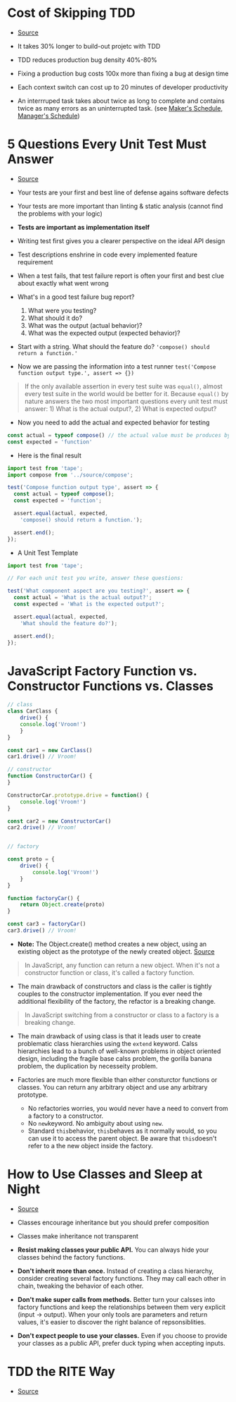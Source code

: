 # Cost of Skipping TDD 

* [Source](https://medium.com/javascript-scene/the-outrageous-cost-of-skipping-tdd-code-reviews-57887064c412)

* It takes 30% longer to build-out projetc with TDD
* TDD reduces production bug density 40%-80%
* Fixing a production bug costs 100x more than fixing a bug at design time
* Each context switch can cost up to 20 minutes of developer productivity
* An interrruped task takes about twice as long to complete and contains twice as many errors as an uninterrupted task. (see [Maker's Schedule, Manager's Schedule](http://www.paulgraham.com/makersschedule.html))

# 5 Questions Every Unit Test Must Answer

* [Source](https://medium.com/javascript-scene/what-every-unit-test-needs-f6cd34d9836d)

* Your tests are your first and best line of defense agains software defects
* Your tests are more important than linting & static analysis (cannot find the problems with your logic)
* **Tests are important as implementation itself**
* Writing test first gives you a clearer perspective on the ideal API design
* Test descriptions enshrine in code every implemented feature requirement
* When a test fails, that test failure report is often your first and best clue about exactly what went wrong
* What's in a good test failure bug report?
  1) What were you testing?
  2) What should it do?
  3) What was the output (actual behavior)?
  4) What was the expected output (expected behavior)?

* Start with a string. What should the feature do? `'compose() should return a function.'`
* Now we are passing the information into a test runner `test('Compose function output type.', assert => {})`

> If the only available assertion in every test suite was `equal()`, almost every test suite in the world would be better for it. Because `equal()` by nature answers the two most important questions every unit test must answer: 1) What is the actual output?, 2) What is expected output?

* Now you need to add the actual and expected behavior for testing

```js
const actual = typeof compose() // the actual value must be produces by exercising some of the component's public API
const expected = 'function'
```

* Here is the final result

```js
import test from 'tape';
import compose from '../source/compose';

test('Compose function output type', assert => {
  const actual = typeof compose();
  const expected = 'function';

  assert.equal(actual, expected,
    'compose() should return a function.');

  assert.end();
});
```

* A Unit Test Template

```js
import test from 'tape';

// For each unit test you write, answer these questions:

test('What component aspect are you testing?', assert => {
  const actual = 'What is the actual output?';
  const expected = 'What is the expected output?';

  assert.equal(actual, expected,
    'What should the feature do?');

  assert.end();
});

```

# JavaScript Factory Function vs. Constructor Functions vs. Classes

```js
// class
class CarClass {
	drive() {
    console.log('Vroom!')
    }
}

const car1 = new CarClass()
car1.drive() // Vroom!

// constructor
function ConstructorCar() {
}

ConstructorCar.prototype.drive = function() {
	console.log('Vroom!')
}

const car2 = new ConstructorCar()
car2.drive() // Vroom!


// factory

const proto = {
	drive() {
    	console.log('Vroom!')
    }
}

function factoryCar() {
	return Object.create(proto)
}

const car3 = factoryCar()
car3.drive() // Vroom!
```

* **Note:** The Object.create() method creates a new object, using an existing object as the prototype of the newly created object. [Source](https://developer.mozilla.org/en-US/docs/Web/JavaScript/Reference/Global_Objects/Object/create)

> In JavaScript, any function can return a new object. When it's not a constructor function or class, it's called a factory function.

* The main drawback of constructors and class is the caller is tightly couples to the constructor implementation. If you ever need the additional flexibility of the factory, the refactor is a breaking change.

> In JavaScript switching from a constructor or class to a factory is a breaking change.

* The main drawback of using class  is that it leads user to create problematic class hierarchies using the `extend` keyword. Calss hierarchies lead to a bunch of well-known problems in object oriented design, including the fragile base calss problem, the gorilla banana problem, the duplication by necesseity problem. 

* Factories are much more flexible than either consturctor functions or classes. You can return any arbitrary object and use any arbitrary prototype. 
  * No refactories worries, you would never have a need to convert from a factory to a constructor.
  * No `new`keyword. No ambiguity about using `new`.
  * Standard `this`behavior, `this`behaves as it normally would, so you can use it to access the parent object. Be aware that `this`doesn't refer to a the new object inside the factory.
  
# How to Use Classes and Sleep at Night
  
* [Source](https://medium.com/@dan_abramov/how-to-use-classes-and-sleep-at-night-9af8de78ccb4)
  
* Classes encourage inheritance but you should prefer composition
  
* Classes make inheritance not transparent
  
* **Resist making classes your public API.** You can always hide your classes behind the factory functions.
  
* **Don't inherit more than once.** Instead of creating a class hierarchy, consider creating several factory functions. They may call each other in chain, tweaking the behavior of each other. 

* **Don't make super calls from methods.** Better turn your calsses into factory functions and keep the relationships between them very explicit (input -> output). When your only tools are parameters and return values, it's easier to discover the right balance of repsonsiblities. 

* **Don't expect people to use your classes.** Even if you choose to provide your classes as a public API, prefer duck typing when accepting inputs.
  
# TDD the RITE Way

* [Source](https://medium.com/javascript-scene/tdd-the-rite-way-53c9b46f45e3)
